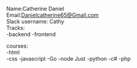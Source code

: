 Name:Catherine Daniel <br>
Email:Danielcatherine65@Gmail.com <br>
Slack username: Cathy <br>
Tracks:<br>
-backend
-frontend <br>

courses:<br>
-html<br>
-css
-javascript
-Go
-node Just
-python
-c#
-php<br>
